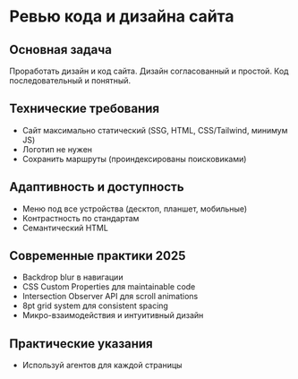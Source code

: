 # Ревью кода и дизайна сайта

## Основная задача
Проработать дизайн и код сайта. Дизайн согласованный и простой. Код последовательный и понятный.

## Технические требования
- Сайт максимально статический (SSG, HTML, CSS/Tailwind, минимум JS)
- Логотип не нужен
- Сохранить маршруты (проиндексированы поисковиками)

## Адаптивность и доступность
- Меню под все устройства (десктоп, планшет, мобильные)
- Контрастность по стандартам
- Семантический HTML

## Современные практики 2025
- Backdrop blur в навигации
- CSS Custom Properties для maintainable code
- Intersection Observer API для scroll animations
- 8pt grid system для consistent spacing
- Микро-взаимодействия и интуитивный дизайн

## Практические указания
- Используй агентов для каждой страницы